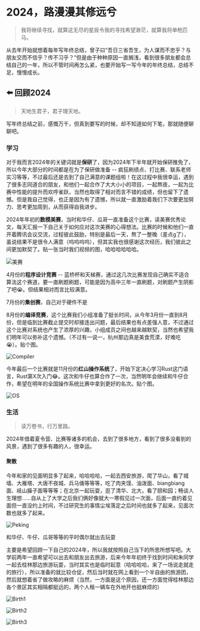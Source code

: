 # 2024，路漫漫其修远兮

> 我将继续寻找，就算这无尽的星辰令我的寻找希望渺茫，就算我将单枪匹马。

从去年开始就想着每年写年终总结，曾子曰“吾日三省吾生，为人谋而不忠乎？与朋友交而不信乎？传不习乎？”但是由于种种原因一直搁浅，看到很多朋友都会总结自己的一年，所以不管时间再怎么紧，也要开始写一写今年的年终总结，总结不足，慢慢成长。

## ⬅️ 回顾2024

> 天地生君子，君子理天地。

写年终总结之前，感慨万千，但真到要写的时候，却不知道如何下笔，那就随便聊聊吧。

### 学习

对于我而言2024年的关键词就是**保研**了，因为2024年下半年就开始保研推免了，所以今年大部分的时间都是在为了保研做准备 -- 疯狂刷绩点、打比赛、联系老师实习等等，不过最后还是去到了自己满意的课题组啦！在这过程中我很幸运，遇到了很多志同道合的朋友，和他们一起合作了大大小小的项目，一起熬夜，一起为比赛中性能的提升而欢呼雀跃，当然也取得了相对而言不错的成绩，但也留下了遗憾。但是我自己觉得，也正是因为有了遗憾，所以就一直激励着我们下次要更加努力、思考更加周到，从而获得自我进步。

2024年年初的**数模美赛**，当时和华仔、瓜哥一直准备这个比赛，读美赛优秀论文，每天汇报一下自己关于如何应对这次美赛的心得想法。比赛的时候和他们一直开着腾讯会议交流，过程彼此鼓励，特别是最后一天，熬了一整晚（差点g了），虽说结果不是很令人满意（呜呜呜呜），但其实我也很感谢这次经历，我们彼此之间更加默契了。贴一张当时我们视频的图，哈哈哈哈哈哈。

![美赛](./assets/美赛.jpg)

4月份的**程序设计竞赛** -- 蓝桥杯和天梯赛，通过这几次比赛发现自己确实不适合算法这个赛道，要一直刷题刷题，可能是因为高中三年一直刷题，对刷题产生阴影了吧😭。但结果相对而言比较满意。

7月份的**集创赛**，自己对于硬件不是

8月份的**编译竞赛**，这个比赛我们小组准备了挺长时间，从今年3月份一直到8月份，但是临到比赛截止提交时却接连出问题，最后结果也有点差强人意，不过通过这个比赛对系统也产生了浓厚的兴趣，小组成员之间也越来越默契，当然也希望我们明年可以弥补这个遗憾。（不过有一说一，杭州那边真是美食荒漠，好难吃😭）。贴个图。

![Compiler](./assets/Compiler.jpg)

今年最后一个比赛就是11月份的**红山操作系统**了，开始下定决心学习Rust这门语言，Rust第X次入门😂。这次和牛仔也算合作了一次，当然明年会继续和牛仔合作，希望在明年的全国操作系统比赛中拿到更好的名次。贴个图。

![OS](./assets/OS.jpg)

### 生活

> 读万卷书，行万里路。

2024年借着夏令营、比赛等诸多的机会，去到了很多地方，看到了很多没看到的风景，遇到了很多有趣的人，很幸运。

#### 聚散

今年和家的见面明显多了起来，哈哈哈哈，一起去西安旅游，爬了华山，看了城墙、大雁塔、大唐不夜城、兵马俑等等等，吃了肉夹馍、油泼面、biangbiang面、岐山臊子面等等等；在北京一起玩耍，逛了清华、北大，看了颐和园；畅谈人生理想......自从上了大学之后我们俩好像就大一寒假见过一次面，后面一直约着见面但一直没约上时间，不过研究生的事情尘埃落定之后时间也就多了起来，见面次数也就多了起来。

![Peking](./assets/peking.jpg)

和华仔、牛仔、瓜哥等等的平时偶尔就出去玩耍

主要是希望回顾一下自己的2024年，所以我就按照自己当下的所思所想写吧。大学前两年一直希望可以出去和朋友出去旅游，后来今年年初终于找到时间和朱同学一起去桂林那边旅游玩耍，当时其实也是临时起意（哈哈哈哈，来了一场说走就走的旅行），所以准备的就比较仓促，然后当时就在网上看到一个半自由的旅游团，然后就想着省了做攻略的麻烦（当然，一方面是这个原因，还一方面觉得桂林那边各个景区其实相隔都挺远的，两个人租一辆车在外地开也挺麻烦的）

![Birth1](./assets/birth1.jpg)

![Birth2](./assets/birth2.jpg)

![Birth3](./assets/birth3.jpg)


